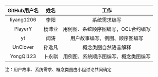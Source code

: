 |GitHub用户名  |姓名      | 工作                        |
|:------------:|:----------:|:--------------------------------------:|
|liyang1206   |李阳      |系统需求编写                   |
|PlayerY     | 杨沛业    | 用例图、系统顺序图编写，OCL合约编写   |
| yt        |闫涛      |用户故事编写，例图、顺序图编写       |
| UnClover    | 孙逸凡    |概念类图自然语言解释              |
|YongQi123    | 卜永祺    |用例图、系统顺序图编写，概念类图编写   |

注：用户故事、系统需求、概念类图由小组讨论共同确定


```python

```
